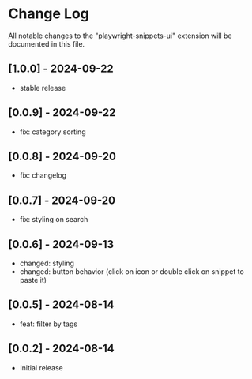 # Change Log

All notable changes to the "playwright-snippets-ui" extension will be documented in this file.

## [1.0.0] - 2024-09-22

- stable release

## [0.0.9] - 2024-09-22

- fix: category sorting

## [0.0.8] - 2024-09-20

- fix: changelog

## [0.0.7] - 2024-09-20

- fix: styling on search

## [0.0.6] - 2024-09-13

- changed: styling
- changed: button behavior (click on icon or double click on snippet to paste it)

## [0.0.5] - 2024-08-14

- feat: filter by tags

## [0.0.2] - 2024-08-14

- Initial release
